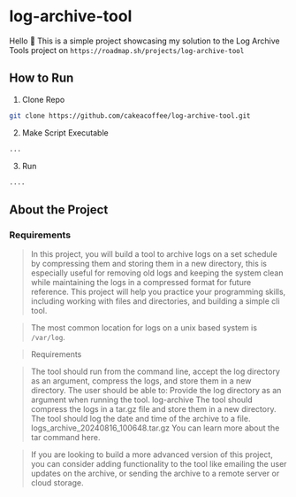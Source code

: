 # log-archive-tool

Hello 👋 This is a simple project showcasing my solution to the Log Archive Tools project on `https://roadmap.sh/projects/log-archive-tool`

## How to Run

1. Clone Repo
```bash
git clone https://github.com/cakeacoffee/log-archive-tool.git
```

2. Make Script Executable
```bash
...
```

3. Run
```bash
....
```

## About the Project
### Requirements
> In this project, you will build a tool to archive logs on a set schedule by compressing them and storing them in a new directory, this is especially useful for removing old logs and keeping the system clean while maintaining the logs in a compressed format for future reference. This project will help you practice your programming skills, including working with files and directories, and building a simple cli tool.

> The most common location for logs on a unix based system is `/var/log`.

> Requirements

> The tool should run from the command line, accept the log directory as an argument, compress the logs, and store them in a new directory.
> The user should be able to:
Provide the log directory as an argument when running the tool.
log-archive <log-directory>
The tool should compress the logs in a tar.gz file and store them in a new directory.
The tool should log the date and time of the archive to a file.
logs_archive_20240816_100648.tar.gz
You can learn more about the tar command here.

> If you are looking to build a more advanced version of this project, you can consider adding functionality to the tool like emailing the user updates on the archive, or sending the archive to a remote server or cloud storage.
